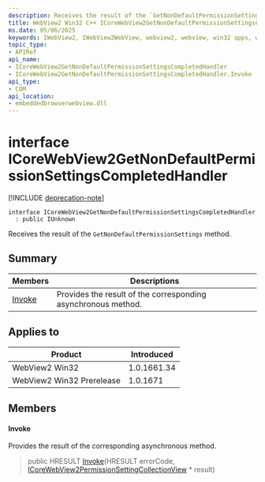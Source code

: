 ```yaml
---
description: Receives the result of the `GetNonDefaultPermissionSettings` method.
title: WebView2 Win32 C++ ICoreWebView2GetNonDefaultPermissionSettingsCompletedHandler
ms.date: 05/06/2025
keywords: IWebView2, IWebView2WebView, webview2, webview, win32 apps, win32, edge, ICoreWebView2, ICoreWebView2Controller, browser control, edge html, ICoreWebView2GetNonDefaultPermissionSettingsCompletedHandler
topic_type: 
- APIRef
api_name:
- ICoreWebView2GetNonDefaultPermissionSettingsCompletedHandler
- ICoreWebView2GetNonDefaultPermissionSettingsCompletedHandler.Invoke
api_type:
- COM
api_location:
- embeddedbrowserwebview.dll
---
```


# interface ICoreWebView2GetNonDefaultPermissionSettingsCompletedHandler

[!INCLUDE [deprecation-note](../includes/deprecation-note.md)]

```
interface ICoreWebView2GetNonDefaultPermissionSettingsCompletedHandler
  : public IUnknown
```

Receives the result of the `GetNonDefaultPermissionSettings` method.

## Summary

 Members                        | Descriptions
--------------------------------|---------------------------------------------
[Invoke](#invoke) | Provides the result of the corresponding asynchronous method.

## Applies to

Product                         | Introduced
--------------------------------|---------------------------------------------
WebView2 Win32            |    1.0.1661.34
WebView2 Win32 Prerelease |    1.0.1671

## Members

#### Invoke

Provides the result of the corresponding asynchronous method.

> public HRESULT [Invoke](#invoke)(HRESULT errorCode, [ICoreWebView2PermissionSettingCollectionView](icorewebview2permissionsettingcollectionview.md#icorewebview2permissionsettingcollectionview) * result)

